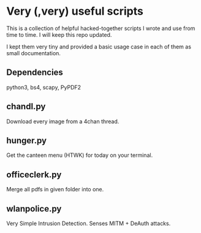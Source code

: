 # Very (,very) useful scripts

This is a collection of helpful hacked-together scripts I wrote and use from time to time. I will keep this repo updated.

I kept them very tiny and provided a basic usage case in each of them as small documentation. 

## Dependencies 

python3, bs4, scapy, PyPDF2

## chandl.py

Download every image from a 4chan thread.

## hunger.py

Get the canteen menu (HTWK) for today on your terminal.

## officeclerk.py

Merge all pdfs in given folder into one.

## wlanpolice.py

Very Simple Intrusion Detection. Senses MITM + DeAuth attacks.